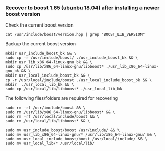 ### Recover to boost 1.65 (ubunbu 18.04) after installing a newer boost version
Check the current boost version
```
cat /usr/include/boost/version.hpp | grep "BOOST_LIB_VERSION"
```

Backup the current boost version
```
mkdir usr_include_boost_bk && \
sudo cp -r /usr/include/boost/ ./usr_include_boost_bk && \
mkdir usr_lib_x86_64-linux-gnu_bk && \
sudo cp /usr/lib/x86_64-linux-gnu/libboost* ./usr_lib_x86_64-linux-gnu_bk && \
mkdir usr_local_include_boost_bk && \
cp -r /usr/local/include/boost ./usr_local_include_boost_bk && \
mkdir  ./usr_local_lib_bk && \
sudo cp /usr/local/lib/libboost* ./usr_local_lib_bk
```

The following files/folders are required for recovering
```
sudo rm -rf /usr/include/boost && \
sudo rm /usr/lib/x86_64-linux-gnu/libboost* && \
sudo rm -rf /usr/local/include/boost && \
sudo rm /usr/local/lib/libboost* && \

sudo mv usr_include_boost/boost /usr/include/ && \
sudo mv usr_lib_x86_64-linux-gnu/* /usr/lib/x86_64-linux-gnu/ && \
sudo mv usr_local_include_boost/boost /usr/local/include/ && \
sudo mv usr_local_lib/* /usr/local/lib/
```
